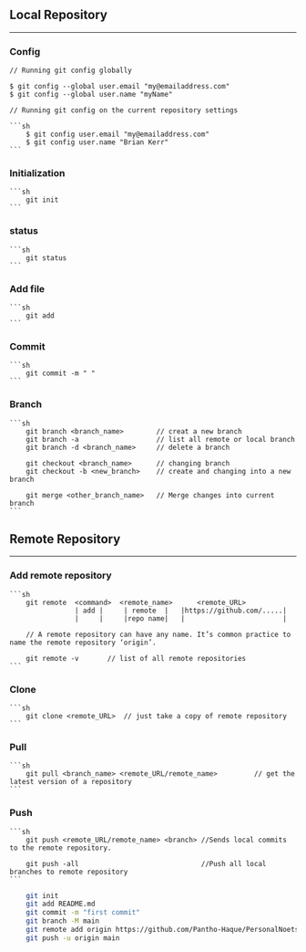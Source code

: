 ## Local Repository

---

### Config

    // Running git config globally
```
$ git config --global user.email "my@emailaddress.com"
$ git config --global user.name "myName"
```


    // Running git config on the current repository settings

    ```sh
        $ git config user.email "my@emailaddress.com"
        $ git config user.name "Brian Kerr"
    ```

### Initialization

    ```sh
        git init
    ```

### status

    ```sh
        git status
    ```

### Add file

    ```sh
        git add
    ```

### Commit

    ```sh
        git commit -m " "
    ```

### Branch

    ```sh
        git branch <branch_name>        // creat a new branch
        git branch -a                   // list all remote or local branch
        git branch -d <branch_name>     // delete a branch

        git checkout <branch_name>      // changing branch
        git checkout -b <new_branch>    // create and changing into a new branch

        git merge <other_branch_name>   // Merge changes into current branch
    ```

## Remote Repository

---

### Add remote repository

    ```sh
        git remote  <command>  <remote_name>      <remote_URL>
                    | add |     | remote  |   |https://github.com/.....|
                    |     |     |repo name|   |                        |

        // A remote repository can have any name. It’s common practice to name the remote repository ‘origin’.

        git remote -v       // list of all remote repositories
    ```

### Clone

    ```sh
        git clone <remote_URL>  // just take a copy of remote repository
    ```

### Pull

    ```sh
        git pull <branch_name> <remote_URL/remote_name>         // get the latest version of a repository
    ```

### Push

    ```sh
        git push <remote_URL/remote_name> <branch> //Sends local commits to the remote repository.

        git push -all                              //Push all local branches to remote repository
    ```

<!-- http://guides.beanstalkapp.com/version-control/common-git-commands.html

stash
log
rm

 -->

```sh
    git init
    git add README.md
    git commit -m "first commit"
    git branch -M main
    git remote add origin https://github.com/Pantho-Haque/PersonalNoets.git
    git push -u origin main
```
